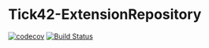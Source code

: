 # Tick42-ExtensionRepository

[![codecov](https://codecov.io/gh/Smytt/Tick42-ExtensionRepository/branch/master/graph/badge.svg)](https://codecov.io/gh/Smytt/Tick42-ExtensionRepository)
[![Build Status](https://travis-ci.org/Smytt/Tick42-ExtensionRepository.svg?branch=master)](https://travis-ci.org/Smytt/Tick42-ExtensionRepository)
